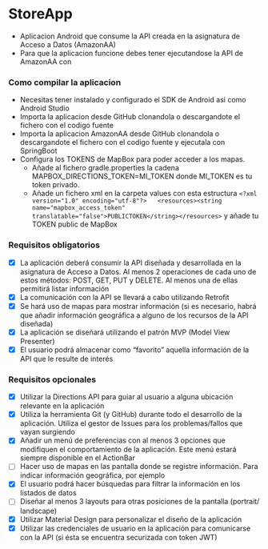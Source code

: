 # StoreApp

- Aplicacion Android que consume la API creada en la asignatura de Acceso a Datos (AmazonAA)
- Para que la aplicacion funcione debes tener ejecutandose la API de AmazonAA con

### Como compilar la aplicacion
* Necesitas tener instalado y configurado el SDK de Android asi como Android Studio
* Importa la aplicacion desde GitHub clonandola o descargandote el fichero con el codigo fuente
* Importa la aplicacion AmazonAA desde GitHub clonandola o descargandote el fichero con el codigo fuente y ejecutala con SpringBoot
* Configura los TOKENS de MapBox para poder acceder a los mapas.
    * Añade al fichero gradle.properties la cadena MAPBOX_DIRECTIONS_TOKEN=MI_TOKEN donde MI_TOKEN es tu token privado.
    * Añade un fichero xml en la carpeta values con esta estructura `<?xml version="1.0" encoding="utf-8"?>  
      <resources><string name="mapbox_access_token" translatable="false">PUBLICTOKEN</string></resources>` y añade tu TOKEN public de MapBox

### Requisitos obligatorios
- [x] La aplicación deberá consumir la API diseñada y desarrollada en la asignatura de Acceso a Datos. Al menos 2 operaciones de cada uno de estos métodos: POST, GET, PUT y DELETE. Al menos una de ellas permitirá listar información
- [x] La comunicación con la API se llevará a cabo utilizando Retrofit
- [x] Se hará uso de mapas para mostrar información (si es necesario, habrá que añadir información geográfica a alguno de los recursos de la API diseñada)
- [x] La aplicación se diseñará utilizando el patrón MVP (Model View Presenter)
- [x] El usuario podrá almacenar como “favorito” aquella información de la API que le resulte de interés

### Requisitos opcionales
- [x] Utilizar la Directions API para guiar al usuario a alguna ubicación relevante en la aplicación
- [x] Utiliza la herramienta Git (y GitHub) durante todo el desarrollo de la aplicación. Utiliza el gestor de Issues para los problemas/fallos que vayan surgiendo
- [x] Añadir un menú de preferencias con al menos 3 opciones que modifiquen el comportamiento de la aplicación. Este menú estará siempre disponible en el ActionBar
- [ ] Hacer uso de mapas en las pantalla donde se registre información. Para indicar información geográfica, por ejemplo
- [x] El usuario podrá hacer búsquedas para filtrar la información en los listados de datos
- [ ] Diseñar al menos 3 layouts para otras posiciones de la pantalla (portrait/ landscape)
- [x] Utilizar Material Design para personalizar el diseño de la aplicación
- [x] Utilizar las credenciales de usuario en la aplicación para comunicarse con la API (si ésta se encuentra securizada con token JWT)
